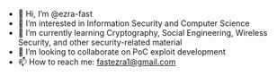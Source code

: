 - 👋 Hi, I’m @ezra-fast
- 👀 I’m interested in Information Security and Computer Science
- 🌱 I’m currently learning Cryptography, Social Engineering, Wireless Security, and other security-related material
- 💞️ I’m looking to collaborate on PoC exploit development
- 📫 How to reach me: fastezra1@gmail.com

<!---
ezra-fast/ezra-fast is a ✨ special ✨ repository because its `README.md` (this file) appears on your GitHub profile.
You can click the Preview link to take a look at your changes.
--->
